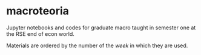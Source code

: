 # macroteoria

Jupyter notebooks and codes for graduate macro taught in semester one at the RSE end of econ world.

Materials are ordered by the number of the *week* in which they are used.

